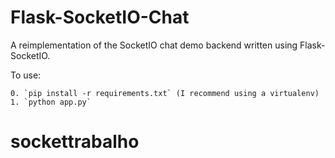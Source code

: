 # Flask-SocketIO-Chat
A reimplementation of the SocketIO chat demo backend written using Flask-SocketIO. 

To use:

	0. `pip install -r requirements.txt` (I recommend using a virtualenv)
	1. `python app.py`
# sockettrabalho
